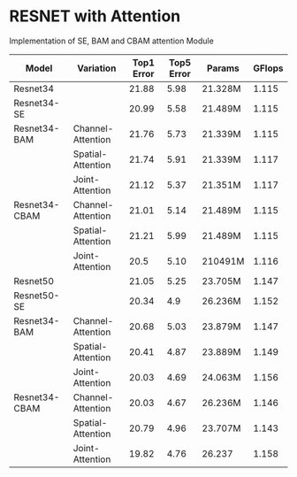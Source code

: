# RESNET with Attention
Implementation of SE, BAM and CBAM attention Module

| Model         	| Variation         	| Top1 Error 	| Top5 Error 	| Params  	| GFlops 	|
|---------------	|-------------------	|------------	|------------	|---------	|--------	|
| Resnet34      	|                   	| 21.88      	| 5.98       	| 21.328M 	| 1.115  	|
| Resnet34-SE   	|                   	| 20.99      	| 5.58       	| 21.489M 	| 1.115  	|
| Resnet34-BAM  	| Channel-Attention 	| 21.76      	| 5.73       	| 21.339M 	| 1.115  	|
|               	| Spatial-Attention 	| 21.74      	| 5.91       	| 21.339M 	| 1.117  	|
|               	| Joint-Attention   	| 21.12      	| 5.37       	| 21.351M 	| 1.117  	|
| Resnet34-CBAM 	| Channel-Attention 	| 21.01      	| 5.14       	| 21.489M 	| 1.115  	|
|               	| Spatial-Attention 	| 21.21      	| 5.99       	| 21.489M 	| 1.115  	|
|               	| Joint-Attention   	| 20.5       	| 5.10       	| 210491M 	| 1.116  	|
| Resnet50      	|                   	| 21.05      	| 5.25       	| 23.705M 	| 1.147  	|
| Resnet50-SE   	|                   	| 20.34      	| 4.9        	| 26.236M 	| 1.152  	|
| Resnet34-BAM  	| Channel-Attention 	| 20.68      	| 5.03       	| 23.879M 	| 1.147  	|
|               	| Spatial-Attention 	| 20.41      	| 4.87       	| 23.889M 	| 1.149  	|
|               	| Joint-Attention   	| 20.03      	| 4.69       	| 24.063M 	| 1.156  	|
| Resnet34-CBAM 	| Channel-Attention 	| 20.03      	| 4.67       	| 26.236M 	| 1.146  	|
|               	| Spatial-Attention 	| 20.79      	| 4.96       	| 23.707M 	| 1.143  	|
|               	| Joint-Attention   	| 19.82      	| 4.76       	| 26.237  	| 1.158  	|
